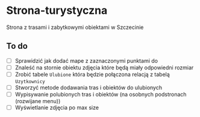# Strona-turystyczna
Strona z trasami i zabytkowymi obiektami w Szczecinie


## To do
- [ ] Sprawidzić jak dodać mape z zaznaczonymi punktami do 
- [ ] Znaleść na stornie obiektu zdjęcia które będą miały odpowiedni rozmiar
- [ ] Zrobić tabele `Ulubione` która będzie połączona relacją z tabelą `Uzytkownicy`
- [ ] Stworzyć metode dodawania tras i obiektów do ulubionych
- [ ] Wypisywanie polubionych tras i obiektów (na osobnych podstronach (rozwijane menu))
- [ ] Wyświetlanie zdjęcia po max size
